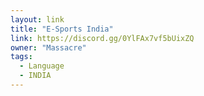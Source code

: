 ```yaml
---
layout: link
title: "E-Sports India"
link: https://discord.gg/0YlFAx7vf5bUixZQ
owner: "Massacre"
tags: 
  - Language
  - INDIA
---
```

